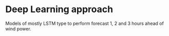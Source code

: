 # Deep Learning approach

Models of mostly LSTM type to perform forecast 1, 2 and 3 hours ahead of wind power.
